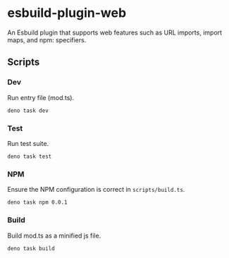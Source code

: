 # esbuild-plugin-web

An Esbuild plugin that supports web features such as URL imports, import maps, and npm: specifiers.

## Scripts

### Dev
Run entry file (mod.ts).
```
deno task dev
```

### Test
Run test suite.
```
deno task test
```
### NPM
Ensure the NPM configuration is correct in `scripts/build.ts`.
```
deno task npm 0.0.1
```
### Build
Build mod.ts as a minified js file.
```
deno task build
```